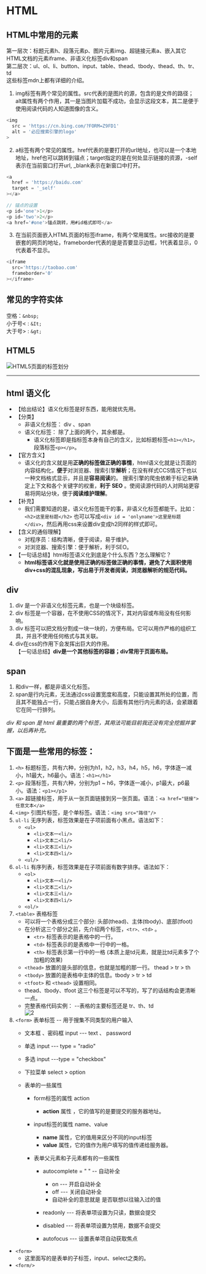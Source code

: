 # HTML  
## HTML中常用的元素  
第一层次：标题元素h、段落元素p、图片元素img、超链接元素a、嵌入其它HTML文档的元素iframe、非语义化标签div和span  
第二层次：ul、ol、li、button、input、table、thead、tbody、thead、th、tr、td  
这些标签mdn上都有详细的介绍。  
  
1. img标签有两个常见的属性。src代表的是图片的源，包含的是文件的路径；alt属性有两个作用，其一是当图片加载不成功，会显示这段文本，其二是便于使用阅读代码的人知道图像的含义。  
``` javascript
<img  
  src = 'https://cn.bing.com/?FORM=Z9FD1'  
  alt = '必应搜索引擎的logo'  
>  
```  
2. a标签有两个常见的属性。href代表的是要打开的url地址，也可以是一个本地地址，href也可以跳转到锚点；target指定的是在何处显示链接的资源，-self表示在当前窗口打开url, _blank表示在新窗口中打开。  
```js  
<a   
  href = 'https://baidu.com'  
  target = '_self'  
></a>  
  
// 锚点的设置  
<p id='one'>1</p>  
<p id='two'>2</p>  
<a href='#one'>锚点跳转，用#id格式即可</a>  
```  
  
3. 在当前页面嵌入HTML页面的标签iframe，有两个常用属性。src接收的是要嵌套的网页的地址，frameborder代表的是是否要显示边框，1代表着显示，0代表着不显示。  
```js  
<iframe  
  src='https://taobao.com'  
  frameborder='0'  
></iframe>  
```  
  
## 常见的字符实体  
空格：`&nbsp;`  
小于号< : `&It;`  
大于号> : `&gt;`  
  
## HTML5  
![HTML5页面的标签划分](https://cdn.jsdelivr.net/gh/jsdevin/imgBed/img/202206302019101.png)  
  
- - -  
## html 语义化  
- 【给出结论】语义化标签是好东西，能用就优先用。  
- 【分类】  
  - 非语义化标签： div 、span  
  - 语义化标签： 除了上面的两个，其余都是。  
    - 语义化标签即是指标签本身有自己的含义，比如标题标签`<h1></h1>`，段落标签`<p></p>`。  
- 【官方含义】  
    - 语义化的含义就是用**正确的标签做正确的事情**，html语义化就是让页面的内容结构化，**便于**对浏览器、搜索引擎**解析**；在没有样式CCS情况下也以一种文档格式显示，并且是**容易阅读**的。 搜索引擎的爬虫依赖于标记来确定上下文和各个关键字的权重，**利于 SEO** 。使阅读源代码的人对网站更容易将网站分块，便于**阅读维护理解**。  
- 【补充】  
  - 我们需要知道的是，语义化标签能干的事，非语义化标签都能干。比如：`<h2>这里是标题</h2>` 也可以写成`<div id = 'onlyname'>这里是标题</div>`，然后再用css来设置div变成h2同样的样式即可。  
- 【含义的通俗理解】  
  - 对程序员：结构清晰，便于阅读，易于维护。   
  - 对浏览器、搜索引擎：便于解析，利于SEO。  
- 【一句话总结】html标签语义化到底是个什么东西？怎么理解它？  
  - **html标签语义化就是使用正确的标签做正确的事情，避免了大面积使用div+css的混乱现象，写出易于开发者阅读，浏览器解析的规范代码。**    
  
<!-- 非语义化标签的总结 -->   
  
## div  
1. div 是一个非语义化标签元素，也是一个块级标签。  
2. div 标签是一个容器，在不使用CSS的情况下，其对内容或布局没有任何影响。  
3. div 标签可以把文档分割成一块一块的，方便布局。它可以用作严格的组织工具，并且不使用任何格式与其关联。  
4. div在css的作用下会发挥出巨大的作用。    
【一句话总结】**div是一个其他标签的容器；div常用于页面布局。**  
  
## span  
1. 和div一样，都是非语义化标签。  
2. span是行内元素，无法通过css设置宽度和高度，只能设置其所处的位置，而且其不能独占一行，只能占据自身大小，后面有其他行内元素的话，会紧跟着它在同一行排列。  
     
*div 和 span 是 html 最重要的两个标签，其用法可能目前我还没有完全挖掘并掌握，以后再补充。*     
  
## 下面是一些常用的标签：   
1. `<h>` 标题标签，共有六种，分别为h1，h2，h3，h4，h5，h6，字体逐一减小，h1最大，h6最小。语法：`<h1></h1>`   
2. `<p>` 段落标签，共有六种，分别为p1 ~ h6，字体逐一减小，p1最大，p6最小。语法：`<p1></p1>`  
3. `<a>` 超链接标签，用于从一张页面链接到另一张页面。语法：`<a href="链接">任意文本</a>`  
4. `<img>` 引图片标签，是个单标签。语法：`<img src="路径"/>`   
5. `ul-li` 无序列表，标签效果是在子项前面有小黑点。语法如下：  
   - `<ul>`  
      - `<li>文本一<li/>`  
      - `<li>文本二<li/>`   
      - `<li>文本三<li/>`    
      - `<li>文本四<li/>`   
   - `<ul/>`  
6. `ol-li` 有序列表，标签效果是在子项前面有数字排序。语法如下：  
   - `<ol>`  
      - `<li>文本一<li/>`  
      - `<li>文本二<li/>`   
      - `<li>文本三<li/>`    
      - `<li>文本四<li/>`   
   - `<ol/>`  
7. `<table>` 表格标签    
    - 可以将一个表格分成三个部分: 头部(thead)、主体(tbody)、底部(tfoot)  
    - 在分析这三个部分之前，先介绍两个标签，`<tr>、<td>` 。  
      - `<tr>` 标签表示的是表格中的一行。  
      - `<td>` 标签表示的是表格中一行中的一格。  
      - `<th>` 标签表示第一行中的一格 (本质上是td元素，就是比td元素多了个加粗的效果)  
    - `<thead>` 放置的是头部的信息，也就是加粗的那一行。 thead > tr > th  
    - `<tbody>` 放置的是表格中主体的信息。tbody > tr > td  
    - `<tfoot>` 和 `<thead>` 设置相同。  
    - thead、tbody、tfoot 这三个标签是可以不写的，写了的话结构会更清晰一点。  
    - 完整表格代码实例： --表格的主要标签还是 tr、th、td  
     ![2](https://api2.mubu.com/v3/document_image/b4beeea3-a98a-4b29-86be-2f46a968366a-11752736.jpg)  
8. `<form>`  表单标签 -- 用于搜集不同类型的用户输入   
   * 文本框 、密码框 input --- text 、 password  
   * 单选 input --- type = "radio"  
   * 多选 input ---type = "checkbox"  
   * 下拉菜单 select > option  
   * 表单的一些属性  
  
     * form标签的属性 action  
  
       * **action** 属性 ，它的值写的是要提交的服务器地址。  
     * input标签的属性 name、value  
  
       * **name** 属性，它的值用来区分不同的input标签  
       * **value** 属性，它的值作为用户填写的值传递给服务器。  
     * 表单父元素和子元素都有的一些属性  
  
       * autocomplete = " " -- 自动补全  
  
         * on --- 开启自动补全  
         * off --- 关闭自动补全  
         * 自动补全的意思就是 是否联想以往输入过的值  
       * readonly --- 将表单项设置为只读，数据会提交  
       * disabled --- 将表单项设置为禁用，数据不会提交  
       * autofocus --- 设置表单项自动获取焦点  
  * `<form>`  
    * 这里面写的是表单的子标签，input、select之类的。  
  * `<form/>`  
  